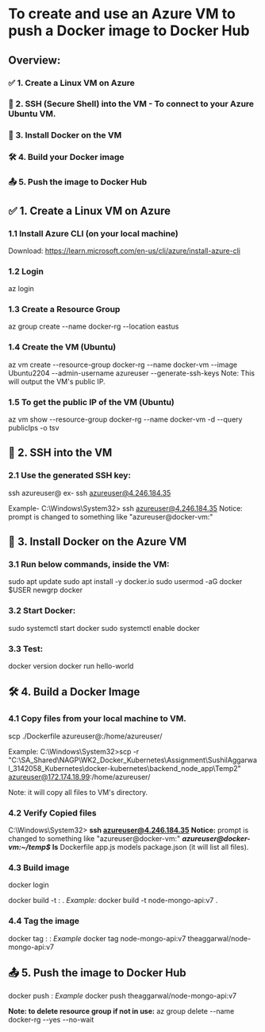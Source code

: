 # To create and use an Azure VM to push a Docker image to Docker Hub

## Overview:
### ✅ 1. Create a Linux VM on Azure
### 🔐 2. SSH (Secure Shell) into the VM - To connect to your Azure Ubuntu VM.
### 🐳 3. Install Docker on the VM
### 🛠️ 4. Build your Docker image
### 📤 5. Push the image to Docker Hub


## ✅ 1. Create a Linux VM on Azure


### 1.1 Install Azure CLI (on your local machine)
Download: https://learn.microsoft.com/en-us/cli/azure/install-azure-cli

### 1.2 Login
az login

### 1.3 Create a Resource Group
az group create --name docker-rg --location eastus

### 1.4 Create the VM (Ubuntu)
az vm create --resource-group docker-rg --name docker-vm --image Ubuntu2204 --admin-username azureuser --generate-ssh-keys
Note: This will output the VM's public IP.


### 1.5 To get the public IP of the VM (Ubuntu)
az vm show   --resource-group docker-rg  --name docker-vm  -d --query publicIps -o tsv


## 🔐 2. SSH into the VM

### 2.1 Use the generated SSH key:
ssh azureuser@<public-ip> ex- ssh azureuser@4.246.184.35

Example- 
C:\Windows\System32> ssh azureuser@4.246.184.35
Notice: prompt is changed to something like "azureuser@docker-vm:"


## 🐳 3. Install Docker on the Azure VM

### 3.1 Run below commands, inside the VM:
sudo apt update
sudo apt install -y docker.io
sudo usermod -aG docker $USER
newgrp docker

### 3.2 Start Docker:  
sudo systemctl start docker
sudo systemctl enable docker

### 3.3 Test:
docker version
docker run hello-world 

## 🛠️ 4. Build a Docker Image

### 4.1 Copy files from your local machine to VM.
scp ./Dockerfile azureuser@<public-ip>:/home/azureuser/

Example:
C:\Windows\System32>scp -r "C:\SA_Shared\NAGP\WK2_Docker_Kubernetes\Assignment\SushilAggarwal_3142058_Kubernetes\docker-kubernetes\backend_node_app\Temp2" azureuser@172.174.18.99:/home/azureuser/

Note: it will copy all files to VM's directory.

### 4.2 Verify Copied files

C:\Windows\System32> **ssh azureuser@4.246.184.35**
**Notice:** prompt is changed to something like "azureuser@docker-vm:"
***azureuser@docker-vm:~/temp$*** **ls**
Dockerfile  app.js  models  package.json
(it will list all files).

### 4.3 Build image

docker login

docker build -t <repo>:<tag> . 
*Example:*
docker build -t node-mongo-api:v7 . 


### 4.4 Tag the image
docker tag <repo>:<tag> <docker-hub-repo>:<tag>
*Example*
docker tag node-mongo-api:v7 theaggarwal/node-mongo-api:v7




## 📤 5. Push the image to Docker Hub
docker push <docker-hub-repo>:<tag>
*Example*
docker push theaggarwal/node-mongo-api:v7



**Note: to delete resource group if not in use:**
az group delete --name docker-rg --yes --no-wait


